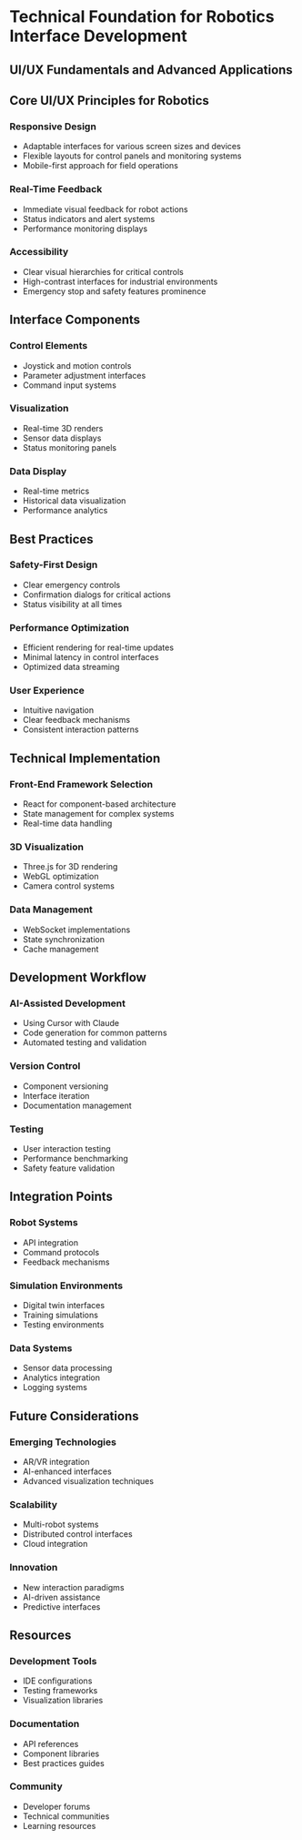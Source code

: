 # Technical Foundation for Robotics Interface Development
## UI/UX Fundamentals and Advanced Applications

## Core UI/UX Principles for Robotics

### Responsive Design
- Adaptable interfaces for various screen sizes and devices
- Flexible layouts for control panels and monitoring systems
- Mobile-first approach for field operations

### Real-Time Feedback
- Immediate visual feedback for robot actions
- Status indicators and alert systems
- Performance monitoring displays

### Accessibility
- Clear visual hierarchies for critical controls
- High-contrast interfaces for industrial environments
- Emergency stop and safety features prominence

## Interface Components

### Control Elements
- Joystick and motion controls
- Parameter adjustment interfaces
- Command input systems

### Visualization
- Real-time 3D renders
- Sensor data displays
- Status monitoring panels

### Data Display
- Real-time metrics
- Historical data visualization
- Performance analytics

## Best Practices

### Safety-First Design
- Clear emergency controls
- Confirmation dialogs for critical actions
- Status visibility at all times

### Performance Optimization
- Efficient rendering for real-time updates
- Minimal latency in control interfaces
- Optimized data streaming

### User Experience
- Intuitive navigation
- Clear feedback mechanisms
- Consistent interaction patterns

## Technical Implementation

### Front-End Framework Selection
- React for component-based architecture
- State management for complex systems
- Real-time data handling

### 3D Visualization
- Three.js for 3D rendering
- WebGL optimization
- Camera control systems

### Data Management
- WebSocket implementations
- State synchronization
- Cache management

## Development Workflow

### AI-Assisted Development
- Using Cursor with Claude
- Code generation for common patterns
- Automated testing and validation

### Version Control
- Component versioning
- Interface iteration
- Documentation management

### Testing
- User interaction testing
- Performance benchmarking
- Safety feature validation

## Integration Points

### Robot Systems
- API integration
- Command protocols
- Feedback mechanisms

### Simulation Environments
- Digital twin interfaces
- Training simulations
- Testing environments

### Data Systems
- Sensor data processing
- Analytics integration
- Logging systems

## Future Considerations

### Emerging Technologies
- AR/VR integration
- AI-enhanced interfaces
- Advanced visualization techniques

### Scalability
- Multi-robot systems
- Distributed control interfaces
- Cloud integration

### Innovation
- New interaction paradigms
- AI-driven assistance
- Predictive interfaces

## Resources

### Development Tools
- IDE configurations
- Testing frameworks
- Visualization libraries

### Documentation
- API references
- Component libraries
- Best practices guides

### Community
- Developer forums
- Technical communities
- Learning resources 